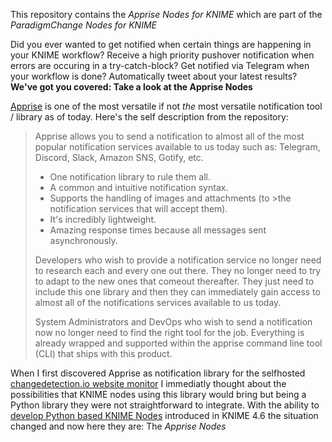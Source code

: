 This repository contains the *Apprise Nodes for KNIME* which are part of the *ParadigmChange Nodes for KNIME*

Did you ever wanted to get notified when certain things are happening in your KNIME workflow? Receive a high priority pushover notification when errors are occuring in a try-catch-block? Get notified via Telegram when your workflow is done? Automatically tweet about your latest results? **We've got you covered: Take a look at the Apprise Nodes** 

[Apprise](https://github.com/caronc/apprise) is one of the most versatile if not *the* most versatile notification tool / library as of today. Here's the self description from the repository:

> Apprise allows you to send a notification to almost all of the most popular notification services available to us today such as: Telegram, Discord, Slack, Amazon SNS, Gotify, etc.
>
>    * One notification library to rule them all.
>    * A common and intuitive notification syntax.
>    * Supports the handling of images and attachments (to >the notification services that will accept them).
>    * It's incredibly lightweight.
>    * Amazing response times because all messages sent asynchronously.
>
> Developers who wish to provide a notification service no longer need to research each and every one out there. They no longer need to try to adapt to the new ones that comeout thereafter. They just need to include this one library and then they can immediately gain access to almost all of the notifications services available to us today.
>
>System Administrators and DevOps who wish to send a notification now no longer need to find the right tool for the job. Everything is already wrapped and supported within the apprise command line tool (CLI) that ships with this product.

When I first discovered Apprise as notification library for the selfhosted [changedetection.io website monitor](https://github.com/dgtlmoon/changedetection.io) I immediatly thought about the possibilities that KNIME nodes using this library would bring but being a Python library they were not straightforward to integrate. With the ability to [develop Python based KNIME Nodes](https://docs.knime.com/latest/pure_python_node_extensions_guide/#introduction) introduced in KNIME 4.6 the situation changed and now here they are: The *Apprise Nodes*